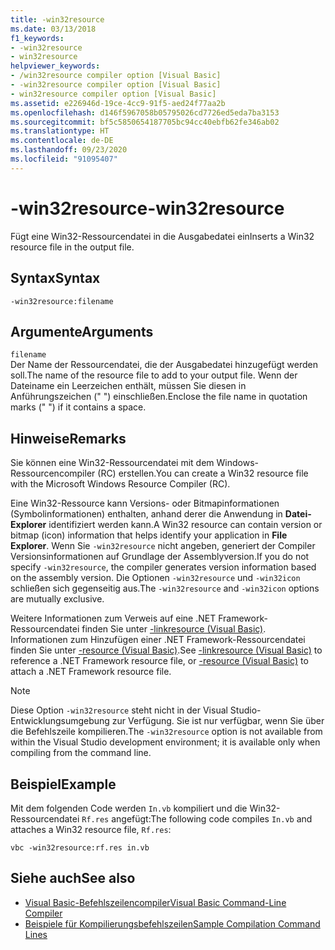 ```yaml
---
title: -win32resource
ms.date: 03/13/2018
f1_keywords:
- -win32resource
- win32resource
helpviewer_keywords:
- /win32resource compiler option [Visual Basic]
- -win32resource compiler option [Visual Basic]
- win32resource compiler option [Visual Basic]
ms.assetid: e226946d-19ce-4cc9-91f5-aed24f77aa2b
ms.openlocfilehash: d146f5967058b05795026cd7726ed5eda7ba3153
ms.sourcegitcommit: bf5c5850654187705bc94cc40ebfb62fe346ab02
ms.translationtype: HT
ms.contentlocale: de-DE
ms.lasthandoff: 09/23/2020
ms.locfileid: "91095407"
---
```

# <a name="-win32resource"></a><span data-ttu-id="6e834-102">-win32resource</span><span class="sxs-lookup"><span data-stu-id="6e834-102">-win32resource</span></span>

<span data-ttu-id="6e834-103">Fügt eine Win32-Ressourcendatei in die Ausgabedatei ein</span><span class="sxs-lookup"><span data-stu-id="6e834-103">Inserts a Win32 resource file in the output file.</span></span>  
  
## <a name="syntax"></a><span data-ttu-id="6e834-104">Syntax</span><span class="sxs-lookup"><span data-stu-id="6e834-104">Syntax</span></span>  
  
```console  
-win32resource:filename  
```  
  
## <a name="arguments"></a><span data-ttu-id="6e834-105">Argumente</span><span class="sxs-lookup"><span data-stu-id="6e834-105">Arguments</span></span>  

 `filename`  
 <span data-ttu-id="6e834-106">Der Name der Ressourcendatei, die der Ausgabedatei hinzugefügt werden soll.</span><span class="sxs-lookup"><span data-stu-id="6e834-106">The name of the resource file to add to your output file.</span></span> <span data-ttu-id="6e834-107">Wenn der Dateiname ein Leerzeichen enthält, müssen Sie diesen in Anführungszeichen (" ") einschließen.</span><span class="sxs-lookup"><span data-stu-id="6e834-107">Enclose the file name in quotation marks (" ") if it contains a space.</span></span>  
  
## <a name="remarks"></a><span data-ttu-id="6e834-108">Hinweise</span><span class="sxs-lookup"><span data-stu-id="6e834-108">Remarks</span></span>  

 <span data-ttu-id="6e834-109">Sie können eine Win32-Ressourcendatei mit dem Windows-Ressourcencompiler (RC) erstellen.</span><span class="sxs-lookup"><span data-stu-id="6e834-109">You can create a Win32 resource file with the Microsoft Windows Resource Compiler (RC).</span></span>  
  
 <span data-ttu-id="6e834-110">Eine Win32-Ressource kann Versions- oder Bitmapinformationen (Symbolinformationen) enthalten, anhand derer die Anwendung in **Datei-Explorer** identifiziert werden kann.</span><span class="sxs-lookup"><span data-stu-id="6e834-110">A Win32 resource can contain version or bitmap (icon) information that helps identify your application in **File Explorer**.</span></span> <span data-ttu-id="6e834-111">Wenn Sie `-win32resource` nicht angeben, generiert der Compiler Versionsinformationen auf Grundlage der Assemblyversion.</span><span class="sxs-lookup"><span data-stu-id="6e834-111">If you do not specify `-win32resource`, the compiler generates version information based on the assembly version.</span></span> <span data-ttu-id="6e834-112">Die Optionen `-win32resource` und `-win32icon` schließen sich gegenseitig aus.</span><span class="sxs-lookup"><span data-stu-id="6e834-112">The `-win32resource` and `-win32icon` options are mutually exclusive.</span></span>  
  
 <span data-ttu-id="6e834-113">Weitere Informationen zum Verweis auf eine .NET Framework-Ressourcendatei finden Sie unter [-linkresource (Visual Basic)](linkresource.md). Informationen zum Hinzufügen einer .NET Framework-Ressourcendatei finden Sie unter [-resource (Visual Basic)](resource.md).</span><span class="sxs-lookup"><span data-stu-id="6e834-113">See [-linkresource (Visual Basic)](linkresource.md) to reference a .NET Framework resource file, or [-resource (Visual Basic)](resource.md) to attach a .NET Framework resource file.</span></span>  
  
> [!NOTE]
> <span data-ttu-id="6e834-114">Diese Option `-win32resource` steht nicht in der Visual Studio-Entwicklungsumgebung zur Verfügung. Sie ist nur verfügbar, wenn Sie über die Befehlszeile kompilieren.</span><span class="sxs-lookup"><span data-stu-id="6e834-114">The `-win32resource` option is not available from within the Visual Studio development environment; it is available only when compiling from the command line.</span></span>  
  
## <a name="example"></a><span data-ttu-id="6e834-115">Beispiel</span><span class="sxs-lookup"><span data-stu-id="6e834-115">Example</span></span>  

 <span data-ttu-id="6e834-116">Mit dem folgenden Code werden `In.vb` kompiliert und die Win32-Ressourcendatei `Rf.res` angefügt:</span><span class="sxs-lookup"><span data-stu-id="6e834-116">The following code compiles `In.vb` and attaches a Win32 resource file, `Rf.res`:</span></span>  
  
```console  
vbc -win32resource:rf.res in.vb  
```  
  
## <a name="see-also"></a><span data-ttu-id="6e834-117">Siehe auch</span><span class="sxs-lookup"><span data-stu-id="6e834-117">See also</span></span>

- [<span data-ttu-id="6e834-118">Visual Basic-Befehlszeilencompiler</span><span class="sxs-lookup"><span data-stu-id="6e834-118">Visual Basic Command-Line Compiler</span></span>](index.md)
- [<span data-ttu-id="6e834-119">Beispiele für Kompilierungsbefehlszeilen</span><span class="sxs-lookup"><span data-stu-id="6e834-119">Sample Compilation Command Lines</span></span>](sample-compilation-command-lines.md)
